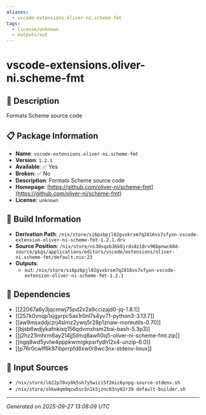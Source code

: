 ```yaml
---
aliases:
  - vscode-extensions.oliver-ni.scheme-fmt
tags:
  - license/unknown
  - outputs/out
---
```


# vscode-extensions.oliver-ni.scheme-fmt

## 📝 Description

Formats Scheme source code

## 📋 Package Information

- **Name**: `vscode-extensions.oliver-ni.scheme-fmt`
- **Version**: `1.2.1`
- **Available**: ✅ Yes
- **Broken**: ✅ No
- **Description**: Formats Scheme source code
- **Homepage**: [https://github.com/oliver-ni/scheme-fmt](https://github.com/oliver-ni/scheme-fmt)
- **License**: `unknown`

## 🔧 Build Information

- **Derivation Path**: `/nix/store/si6pzbpjl02gvxkrsm7q2816vs7sfyxn-vscode-extension-oliver-ni-scheme-fmt-1.2.1.drv`
- **Source Position**: `/nix/store/ns30sqxb36k8jrds8z18rv96bpnwc60d-source/pkgs/applications/editors/vscode/extensions/oliver-ni.scheme-fmt/default.nix:23`
- **Outputs**:
  - `out`:  `/nix/store/si6pzbpjl02gvxkrsm7q2816vs7sfyxn-vscode-extension-oliver-ni-scheme-fmt-1.2.1`

## 🔗 Dependencies

- [[22067a6y3jqcmwj75pd2v2a9ccizajd0-jq-1.8.1]]
- [[257k0vnqp1xjgyrpc5as1r0nl7s4yv71-python3-3.13.7]]
- [[aw9msxddjczrj4slmz2ywq5r28p1znaw-moreutils-0.70]]
- [[bjsb6wdjykafnkixq156qdvmxhsm2bai-bash-5.3p3]]
- [[j2hz21lmhrm6ay214jj5ilmq8awfi0q5-oliver-ni-scheme-fmt.zip]]
- [[ngq8wd5yvlw4pppkwmrgkpsrfydh12x4-unzip-6.0]]
- [[p76r0cwlf6k97ibprrpfd8xw0r8wc3nx-stdenv-linux]]

## 📁 Input Sources

- `/nix/store/l622p70vy8k5sh7y5wizi5f2mic6ynpg-source-stdenv.sh`
- `/nix/store/shkw4qm9qcw5sc5n1k5jznc83ny02r39-default-builder.sh`

---
*Generated on 2025-09-27 13:08:09 UTC*
